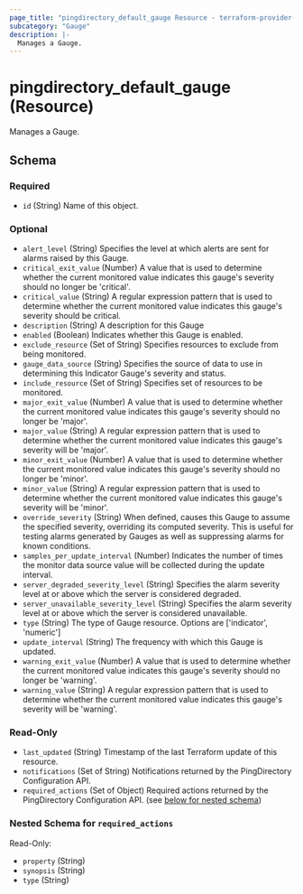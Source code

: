 ```yaml
---
page_title: "pingdirectory_default_gauge Resource - terraform-provider-pingdirectory"
subcategory: "Gauge"
description: |-
  Manages a Gauge.
---
```


# pingdirectory_default_gauge (Resource)

Manages a Gauge.



<!-- schema generated by tfplugindocs -->
## Schema

### Required

- `id` (String) Name of this object.

### Optional

- `alert_level` (String) Specifies the level at which alerts are sent for alarms raised by this Gauge.
- `critical_exit_value` (Number) A value that is used to determine whether the current monitored value indicates this gauge's severity should no longer be 'critical'.
- `critical_value` (String) A regular expression pattern that is used to determine whether the current monitored value indicates this gauge's severity should be critical.
- `description` (String) A description for this Gauge
- `enabled` (Boolean) Indicates whether this Gauge is enabled.
- `exclude_resource` (Set of String) Specifies resources to exclude from being monitored.
- `gauge_data_source` (String) Specifies the source of data to use in determining this Indicator Gauge's severity and status.
- `include_resource` (Set of String) Specifies set of resources to be monitored.
- `major_exit_value` (Number) A value that is used to determine whether the current monitored value indicates this gauge's severity should no longer be 'major'.
- `major_value` (String) A regular expression pattern that is used to determine whether the current monitored value indicates this gauge's severity will be 'major'.
- `minor_exit_value` (Number) A value that is used to determine whether the current monitored value indicates this gauge's severity should no longer be 'minor'.
- `minor_value` (String) A regular expression pattern that is used to determine whether the current monitored value indicates this gauge's severity will be 'minor'.
- `override_severity` (String) When defined, causes this Gauge to assume the specified severity, overriding its computed severity. This is useful for testing alarms generated by Gauges as well as suppressing alarms for known conditions.
- `samples_per_update_interval` (Number) Indicates the number of times the monitor data source value will be collected during the update interval.
- `server_degraded_severity_level` (String) Specifies the alarm severity level at or above which the server is considered degraded.
- `server_unavailable_severity_level` (String) Specifies the alarm severity level at or above which the server is considered unavailable.
- `type` (String) The type of Gauge resource. Options are ['indicator', 'numeric']
- `update_interval` (String) The frequency with which this Gauge is updated.
- `warning_exit_value` (Number) A value that is used to determine whether the current monitored value indicates this gauge's severity should no longer be 'warning'.
- `warning_value` (String) A regular expression pattern that is used to determine whether the current monitored value indicates this gauge's severity will be 'warning'.

### Read-Only

- `last_updated` (String) Timestamp of the last Terraform update of this resource.
- `notifications` (Set of String) Notifications returned by the PingDirectory Configuration API.
- `required_actions` (Set of Object) Required actions returned by the PingDirectory Configuration API. (see [below for nested schema](#nestedatt--required_actions))

<a id="nestedatt--required_actions"></a>
### Nested Schema for `required_actions`

Read-Only:

- `property` (String)
- `synopsis` (String)
- `type` (String)



